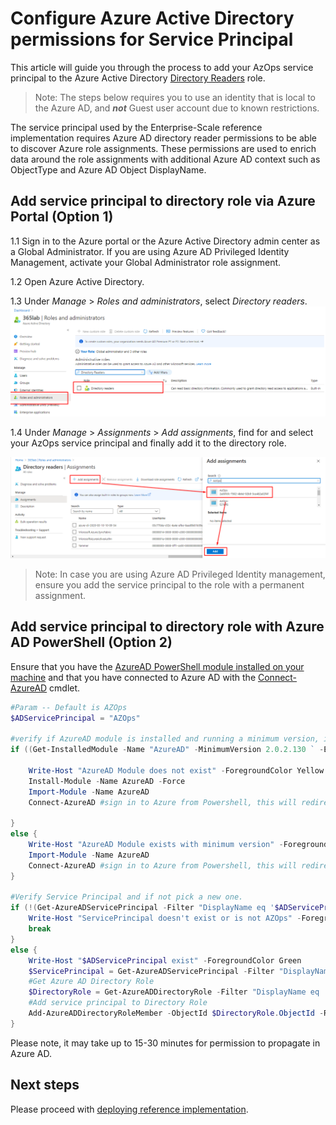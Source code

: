 # Configure Azure Active Directory permissions for Service Principal

This article will guide you through the process to add your AzOps service principal to the  Azure Active Directory [Directory Readers](https://docs.microsoft.com/azure/active-directory/users-groups-roles/directory-assign-admin-roles) role.

> Note: The steps below requires you to use an identity that is local to the Azure AD, and **_not_** Guest user account due to known restrictions.

The service principal used by the Enterprise-Scale reference implementation requires Azure AD directory reader permissions to be able to discover Azure role assignments. These permissions are used to enrich data around the role assignments with additional Azure AD context such as ObjectType and Azure AD Object DisplayName.

## Add service principal to directory role via Azure Portal (Option 1)

1.1 Sign in to the Azure portal or the Azure Active Directory admin center as a Global Administrator. If you are using Azure AD Privileged Identity Management, activate your Global Administrator role assignment.

1.2 Open Azure Active Directory.

1.3 Under _Manage_ > _Roles and administrators_, select _Directory readers_.
![alt](./media/aad-rolesandadministrators.png)

1.4 Under _Manage_ > _Assignments_ > _Add assignments_, find for and select your AzOps service principal and finally add it to the directory role.

![alt](./media/directory-reader.png)

> Note: In case you are using Azure AD Privileged Identity management, ensure you add the service principal to the role with a permanent assignment.

## Add service principal to directory role with Azure AD PowerShell (Option 2)

Ensure that you have the [AzureAD PowerShell module installed on your machine](https://docs.microsoft.com/powershell/module/azuread/?view=azureadps-2.0) and that you have connected to Azure AD with the [Connect-AzureAD](https://docs.microsoft.com/powershell/module/azuread/connect-azuread?view=azureadps-2.0) cmdlet.


````powershell
#Param -- Default is AZOps
$ADServicePrincipal = "AZOps"

#verify if AzureAD module is installed and running a minimum version, if not install with the latest version.
if ((Get-InstalledModule -Name "AzureAD" -MinimumVersion 2.0.2.130 ` -ErrorAction SilentlyContinue) -eq $null) {

    Write-Host "AzureAD Module does not exist" -ForegroundColor Yellow
    Install-Module -Name AzureAD -Force
    Import-Module -Name AzureAD
    Connect-AzureAD #sign in to Azure from Powershell, this will redirect you to a webbrowser for authentication, if required

}
else {
    Write-Host "AzureAD Module exists with minimum version" -ForegroundColor Yellow
    Import-Module -Name AzureAD
    Connect-AzureAD #sign in to Azure from Powershell, this will redirect you to a webbrowser for authentication, if required
}

#Verify Service Principal and if not pick a new one.
if (!(Get-AzureADServicePrincipal -Filter "DisplayName eq '$ADServicePrincipal'")) { 
    Write-Host "ServicePrincipal doesn't exist or is not AZOps" -ForegroundColor Red
    break
}
else { 
    Write-Host "$ADServicePrincipal exist" -ForegroundColor Green
    $ServicePrincipal = Get-AzureADServicePrincipal -Filter "DisplayName eq '$ADServicePrincipal'"
    #Get Azure AD Directory Role
    $DirectoryRole = Get-AzureADDirectoryRole -Filter "DisplayName eq 'Directory Readers'"
    #Add service principal to Directory Role
    Add-AzureADDirectoryRoleMember -ObjectId $DirectoryRole.ObjectId -RefObjectId $ServicePrincipal.ObjectId
}
````

Please note, it may take up to 15-30 minutes for permission to propagate in Azure AD.

## Next steps

Please proceed with [deploying reference implementation](./ALZ-Deploy-reference-implementations).
